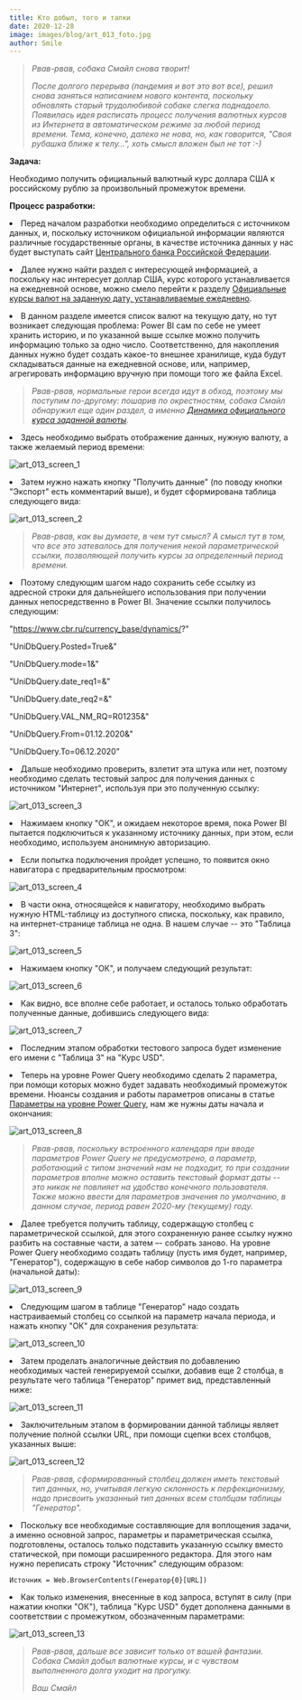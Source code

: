 ```yaml
---
title: Кто добыл, того и тапки
date: 2020-12-28
image: images/blog/art_013_foto.jpg
author: Smile
---
```


> *Рвав-рвав, собака Смайл снова творит!*
>
> *После долгого перерыва (пандемия и вот это вот все), решил снова заняться написанием нового контента, поскольку обновлять старый трудолюбивой собаке слегка поднадоело. Появилась идея расписать процесс получения валютных курсов из Интернета в автоматическом режиме за любой период времени. Тема, конечно, далеко не нова, но, как говорится, "Своя рубашка ближе к телу…", хоть смысл вложен был не тот :-)*

**Задача:**

Необходимо получить официальный валютный курс доллара США к российскому рублю за произвольный промежуток времени.

**Процесс разработки:**

**<li>** Перед началом разработки необходимо определиться с источником данных, и, поскольку источником официальной информации являются различные государственные органы, в качестве источника данных у нас будет выступать сайт [Центрального банка Российской Федерации](https://www.cbr.ru/).

**<li>** Далее нужно найти раздел с интересующей информацией, а поскольку нас интересует доллар США, курс которого устанавливается на ежедневной основе, можно смело перейти к разделу [Официальные курсы валют на заданную дату, устанавливаемые ежедневно](https://www.cbr.ru/currency_base/daily/).

**<li>** В данном разделе имеется список валют на текущую дату, но тут возникает следующая проблема: Power BI сам по себе не умеет хранить историю, и по указанной выше ссылке можно получить информацию только за одно число. Соответственно, для накопления данных нужно будет создать какое-то внешнее хранилище, куда будут складываться данные на ежедневной основе, или, например, агрегировать информацию вручную при помощи того же файла Excel.

> *Рвав-рвав, нормальные герои всегда идут в обход, поэтому мы поступим по-другому: пошарив по окрестностям, собака Смайл обнаружил еще один раздел, а именно [Динамика официального курса заданной валюты](https://www.cbr.ru/currency_base/dynamics/).*

**<li>** Здесь необходимо выбрать отображение данных, нужную валюту, а также желаемый период времени:

![art_013_screen_1](https://kkadikin.ru/images/blog/art_013_screen_1.jpg)

**<li>** Затем нужно нажать кнопку "Получить данные" (по поводу кнопки "Экспорт" есть комментарий выше), и будет сформирована таблица следующего вида:

![art_013_screen_2](https://kkadikin.ru/images/blog/art_013_screen_2.jpg)

> *Рвав-рвав, как вы думаете, в чем тут смысл? А смысл тут в том, что все это затевалось для получения некой параметрической ссылки, позволяющей получить курсы за определенный период времени.*

**<li>** Поэтому следующим шагом надо сохранить себе ссылку из адресной строки для дальнейшего использования при получении данных непосредственно в Power BI. Значение ссылки получилось следующим:

"https://www.cbr.ru/currency_base/dynamics/?"

"UniDbQuery.Posted=True&"

"UniDbQuery.mode=1&"

"UniDbQuery.date_req1=&"

"UniDbQuery.date_req2=&"

"UniDbQuery.VAL_NM_RQ=R01235&"

"UniDbQuery.From=01.12.2020&"

"UniDbQuery.To=06.12.2020"

**<li>** Дальше необходимо проверить, взлетит эта штука или нет, поэтому необходимо сделать тестовый запрос для получения данных с источником "Интернет", используя при это полученную ссылку:

![art_013_screen_3](https://kkadikin.ru/images/blog/art_013_screen_3.jpg)

**<li>** Нажимаем кнопку "ОК", и ожидаем некоторое время, пока Power BI пытается подключиться к указанному источнику данных, при этом, если необходимо, используем анонимную авторизацию.

**<li>** Если попытка подключения пройдет успешно, то появится окно навигатора с предварительным просмотром:

![art_013_screen_4](https://kkadikin.ru/images/blog/art_013_screen_4.jpg)

**<li>** В части окна, относящейся к навигатору, необходимо выбрать нужную HTML-таблицу из доступного списка, поскольку, как правило, на интернет-странице таблица не одна. В нашем случае -- это "Таблица 3":

![art_013_screen_5](https://kkadikin.ru/images/blog/art_013_screen_5.jpg)

**<li>** Нажимаем кнопку "ОК", и получаем следующий результат:

![art_013_screen_6](https://kkadikin.ru/images/blog/art_013_screen_6.jpg)

**<li>** Как видно, все вполне себе работает, и осталось только обработать полученные данные, добившись следующего вида:

![art_013_screen_7](https://kkadikin.ru/images/blog/art_013_screen_7.jpg)

**<li>**  Последним этапом обработки тестового запроса будет изменение его имени с "Таблица 3" на "Курс USD".

**<li>**  Теперь на уровне Power Query необходимо сделать 2 параметра, при помощи которых можно будет задавать необходимый промежуток времени. Нюансы создания и работы параметров описаны в статье [Параметры на уровне Power Query](https://kkadikin.ru/ru/blog/article_005/), нам же нужны даты начала и окончания:

![art_013_screen_8](https://kkadikin.ru/images/blog/art_013_screen_8.jpg)

> *Рвав-рвав, поскольку встроенного календаря при вводе параметров Power Query не предусмотрено, а параметр, работающий с типом значений нам не подходит, то при создании параметров вполне можно оставить текстовый формат даты -- это никак не повлияет на удобство конечного пользователя. Также можно ввести для параметров значения по умолчанию, в данном случае, период равен 2020-му (текущему) году.*

**<li>** Далее требуется получить таблицу, содержащую столбец с параметрической ссылкой, для этого сохраненную ранее ссылку нужно разбить на составные части, а затем –- собрать заново.
На уровне Power Query необходимо создать таблицу (пусть имя будет, например, "Генератор"), содержащую в себе набор символов до 1-го параметра (начальной даты):

![art_013_screen_9](https://kkadikin.ru/images/blog/art_013_screen_9.jpg)

**<li>** Следующим шагом в таблице "Генератор" надо создать настраиваемый столбец со ссылкой на параметр начала периода, и нажать кнопку "ОК" для сохранения результата:

![art_013_screen_10](https://kkadikin.ru/images/blog/art_013_screen_10.jpg)

**<li>** Затем проделать аналогичные действия по добавлению необходимых частей генерируемой ссылки, добавив еще 2 столбца, в результате чего таблица "Генератор" примет вид, представленный ниже:

![art_013_screen_11](https://kkadikin.ru/images/blog/art_013_screen_11.jpg)

**<li>** Заключительным этапом в формировании данной таблицы являет получение полной ссылки URL, при помощи сцепки всех столбцов, указанных выше:

![art_013_screen_12](https://kkadikin.ru/images/blog/art_013_screen_12.jpg)


> *Рвав-рвав, сформированный столбец должен иметь текстовый тип данных, но, учитывая легкую склонность к перфекционизму, надо присвоить указанный тип данных всем столбцам таблицы "Генератор".*

**<li>** Поскольку все необходимые составляющие для воплощения задачи, а именно основной запрос, параметры и параметрическая ссылка, подготовлены, осталось только подставить указанную ссылку вместо статической, при помощи расширенного редактора. Для этого нам нужно переписать строку "Источник" следующим образом:

```power query
Источник = Web.BrowserContents(Генератор{0}[URL])
```

**<li>** Как только изменения, внесенные в код запроса, вступят в силу (при нажатии кнопки "ОК"), таблица "Курс USD" будет дополнена данными в соответствии с промежутком, обозначенным параметрами:

![art_013_screen_13](https://kkadikin.ru/images/blog/art_013_screen_13.jpg)


> *Рвав-рвав, дальше все зависит только от вашей фантазии. Собака Смайл добыл валютные курсы, и с чувством выполненного долга уходит на прогулку.*
>
> *Ваш Смайл*














































